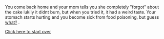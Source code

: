 You come back home and your mom tells you she completely "forgot" about the cake 
lukily it didnt burn, but when you tried it, it had a weird taste. Your stomach 
starts hurting and you become sick from food poisoning, but guess [what?](death.md) .   

[Click here to start over](home.md)